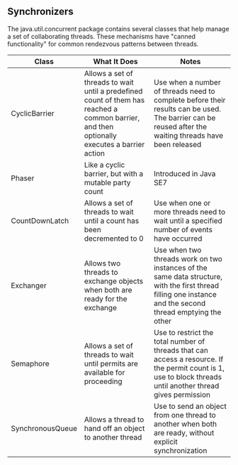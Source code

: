 ## Synchronizers

The java.util.concurrent package contains several classes that help manage a set of collaborating threads. These mechanisms have "canned functionality" for common rendezvous patterns between threads.

| Class            | What It Does                                                                                                                                 | Notes                                                                                                                                                        |
| ---------------- | -------------------------------------------------------------------------------------------------------------------------------------------- | ------------------------------------------------------------------------------------------------------------------------------------------------------------ |
| CyclicBarrier    | Allows a set of threads to wait until a predefined count of them has reached a common barrier, and then optionally executes a barrier action | Use when a number of threads need to complete before their results can be used. The barrier can be reused after the waiting threads have been released       |
| Phaser           | Like a cyclic barrier, but with a mutable party count                                                                                        | Introduced in Java SE7                                                                                                                                       |
| CountDownLatch   | Allows a set of threads to wait until a count has been decremented to 0                                                                      | Use when one or more threads need to wait until a specified number of events have occurred                                                                   |
| Exchanger        | Allows two threads to exchange objects when both are ready for the exchange                                                                  | Use when two threads work on two instances of the same data structure, with the first thread filling one instance and the second thread emptying the other   |
| Semaphore        | Allows a set of threads to wait until permits are available for proceeding                                                                   | Use to restrict the total number of threads that can access a resource. If the permit count is 1, use to block threads until another thread gives permission |
| SynchronousQueue | Allows a thread to hand off an object to another thread                                                                                      | Use to send an object from one thread to another when both are ready, without explicit synchronization                                                       |
